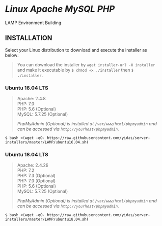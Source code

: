 *Linux Apache MySQL PHP*
========================

LAMP Environment Building

INSTALLATION
------------

Select your Linux distribution to download and execute the installer as below:

> You can download the installer by `wget installer-url -O installer` and make it executable by `$ chmod +x ./installer` then `$ ./installer`.

### Ubuntu 16.04 LTS

> Apache: 2.4.8   
> PHP: 7.0  
> PHP: 5.6 (Optional)  
> MySQL: 5.7.25 (Optional)     
>
> *PhpMyAdmin (Optional) is installed at `/var/www/html/phpmyadmin` and can be accessed via `http://yourhost/phpmyadmin`.*

```
$ bash <(wget -qO- https://raw.githubusercontent.com/yidas/server-installers/master/LAMP/ubuntu16.04.sh)
```

### Ubuntu 18.04 LTS

> Apache: 2.4.29  
> PHP: 7.2  
> PHP: 7.3 (Optional)  
> PHP: 7.0 (Optional)  
> PHP: 5.6 (Optional)  
> MySQL: 5.7.25 (Optional)   
>
> *PhpMyAdmin (Optional) is installed at `/var/www/html/phpmyadmin` and can be accessed via `http://yourhost/phpmyadmin`.*

```
$ bash <(wget -qO- https://raw.githubusercontent.com/yidas/server-installers/master/LAMP/ubuntu18.04.sh)
```



